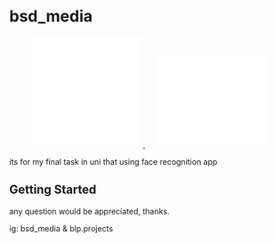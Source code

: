# bsd_media

<p align="center">
  <a href="https://instagram.com/bsd_media" target="_blank">
    <img src="assets/logo-bsd-media.png" alt="BSD Media Logo" width="200"/>
  </a>
  &nbsp;&nbsp;&nbsp;&nbsp;
  <a href="https://instagram.com/blp.projects" target="_blank">
    <img src="assets/logo-blp.png" alt="BLP Projects Logo" width="200"/>
  </a>
</p>





its for my final task in uni that using face recognition app

## Getting Started

any question would be appreciated, thanks.

ig: bsd_media & blp.projects
